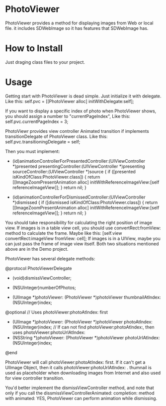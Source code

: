 PhotoViewer
===========
PhotoViewer provides a method for displaying images from Web or local file.
it includes SDWebImage so it has features that SDWebImage has.

How to Install
===========
Just draging class files to your project.

Usage
===========
Getting start with PhotoViewer is dead simple. Just initialize it with delegate. Like this:
  self.pvc = [[PhotoViewer alloc] initWithDelegate:self];

If you want to display a specific index of photo when PhotoViewer shows, you should assign a number to "currentPageIndex", Like this:
  self.pvc.currentPageIndex = 3;

PhotoViewr provides view controller Animated transition if implements transitionDelegate of PhotoViewer class. Like this:
  self.pvc.transitioningDelegate = self;

Then you must implement:
  - (id<UIViewControllerAnimatedTransitioning>)animationControllerForPresentedController:(UIViewController *)presented presentingController:(UIViewController *)presenting sourceController:(UIViewController *)source {
    if ([presented isKindOfClass:PhotoViewer.class]) {
        return [[ImageZoomPresentAnimation alloc] initWithReferenceImageView:[self referenceImageView]];
    }
    return nil;
}

- (id<UIViewControllerAnimatedTransitioning>)animationControllerForDismissedController:(UIViewController *)dismissed {
    if ([dismissed isKindOfClass:PhotoViewer.class]) {
        return [[ImageZoomPresentAnimation alloc] initWithReferenceImageView:[self referenceImageView]];
    }
    return nil;
}

You should take responsibility for calculating the right position of image view. 
If images is in a table view cell, you should use convertRect:fromView: method to calculate the frame. Maybe like this:
  [self.view convertRect:imageView fromView: cell];
If images is in a UIView, maybe you can just pass the frame of image view itself.
Both two situations mentioned above are in the Demo project.



PhotoViewer has several delegate methods:

  @protocol PhotoViewerDelegate <NSObject>
  
  - (void)dismissViewController;
  
  - (NSUInteger)numberOfPhotos;
  - (UIImage *)photoViewer: (PhotoViewer *)photoViewer thumbnailAtIndex: (NSUInteger)index;
  
  @optional
  // Uses photoViewer:photoAtIndex: first
  - (UIImage *)photoViewer: (PhotoViewer *)photoViewer photoAtIndex: (NSUInteger)index;
  // If can not find photoViewer:photoAtIndex:, then uses photoViewer:photoUrlAtIndex:
  - (NSString *)photoViewer: (PhotoViewer *)photoViewer photoUrlAtIndex: (NSUInteger)index;
  
  @end
  
PhotoViewer will call photoViewer:photoAtIndex: first. If it can't get a UIImage Object, then it calls photoViewer:photoUrlAtIndex: .
thumnail is used as placeholder when downloading images from Internet and also used for view controller transition.

You'd better implement the dismissViewController method, and note that only if you call the dissmissViewControllerAnimated: completion: method with animated: YES, PhotoViewer can perform animation while dismissing.






  
